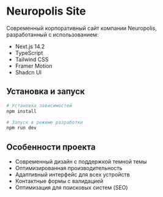 # Neuropolis Site

Современный корпоративный сайт компании Neuropolis, разработанный с использованием:

- Next.js 14.2
- TypeScript
- Tailwind CSS
- Framer Motion
- Shadcn UI

## Установка и запуск

```bash
# Установка зависимостей
npm install

# Запуск в режиме разработки
npm run dev
```

## Особенности проекта

- Современный дизайн с поддержкой темной темы
- Оптимизированная производительность
- Адаптивный интерфейс для всех устройств
- Контактные формы с валидацией
- Оптимизация для поисковых систем (SEO)
